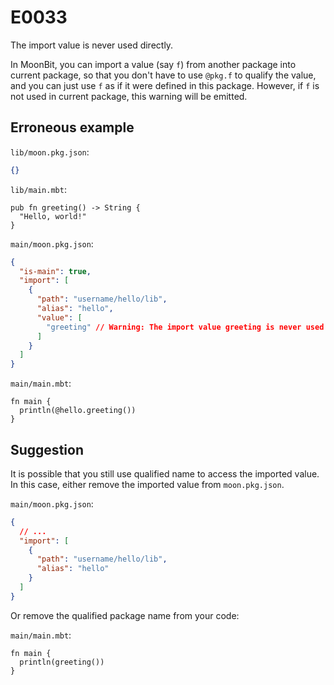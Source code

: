 # E0033

The import value is never used directly.

In MoonBit, you can import a value (say `f`) from another package into current
package, so that you don't have to use `@pkg.f` to qualify the value, and you
can just use `f` as if it were defined in this package. However, if `f` is not
used in current package, this warning will be emitted.

## Erroneous example

`lib/moon.pkg.json`:

```json
{}
```

`lib/main.mbt`:

```moonbit
pub fn greeting() -> String {
  "Hello, world!"
}
```

`main/moon.pkg.json`:

```json
{
  "is-main": true,
  "import": [
    {
      "path": "username/hello/lib",
      "alias": "hello",
      "value": [
        "greeting" // Warning: The import value greeting is never used directly.
      ]
    }
  ]
}
```

`main/main.mbt`:

```moonbit
fn main {
  println(@hello.greeting())
}
```

## Suggestion

It is possible that you still use qualified name to access the imported value.
In this case, either remove the imported value from `moon.pkg.json`.

`main/moon.pkg.json`:

```json
{
  // ...
  "import": [
    {
      "path": "username/hello/lib",
      "alias": "hello"
    }
  ]
}
```

Or remove the qualified package name from your code:

`main/main.mbt`:

```moonbit
fn main {
  println(greeting())
}
```
